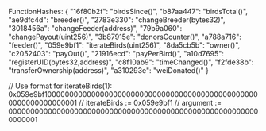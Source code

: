 FunctionHashes: {
	"16f80b2f": "birdsSince()",
	"b87aa447": "birdsTotal()",
	"ae9dfc4d": "breeder()",
	"2783e330": "changeBreeder(bytes32)",
	"3018456a": "changeFeeder(address)",
	"79b9a060": "changePayout(uint256)",
	"3b87915e": "donorsCounter()",
	"a788a716": "feeder()",
	"059e9bf1": "iterateBirds(uint256)",
	"8da5cb5b": "owner()",
	"c2052403": "payOut()",
	"21916ecd": "payPerBird()",
	"a10d7695": "registerUID(bytes32,address)",
	"c8f10ab9": "timeChanged()",
	"f2fde38b": "transferOwnership(address)",
	"a310293e": "weiDonated()"
}

// Use format for iterateBirds(1): 0x059e9bf10000000000000000000000000000000000000000000000000000000000000001
// iterateBirds := 0x059e9bf1
// argument := 0000000000000000000000000000000000000000000000000000000000000001